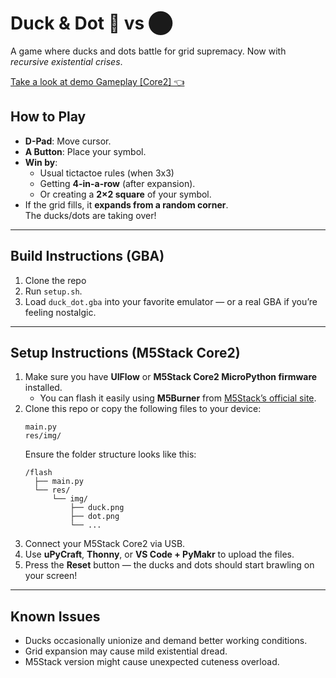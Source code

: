 # Duck & Dot 🐤 vs ⬤  
A game where ducks and dots battle for grid supremacy. Now with *recursive existential crises*.

[Take a look at demo Gameplay [Core2] 👈](https://www.youtube.com/watch?v=KBp2Sd1Cru8)

## How to Play
- **D-Pad**: Move cursor.  
- **A Button**: Place your symbol.  
- **Win by**:
  - Usual tictactoe rules (when 3x3)
  - Getting **4-in-a-row** (after expansion).  
  - Or creating a **2×2 square** of your symbol.  
- If the grid fills, it **expands from a random corner**.  
  The ducks/dots are taking over!

---

## Build Instructions (GBA)
1. Clone the repo  
2. Run `setup.sh`.  
3. Load `duck_dot.gba` into your favorite emulator — or a real GBA if you’re feeling nostalgic.

---

## Setup Instructions (M5Stack Core2)
1. Make sure you have **UIFlow** or **M5Stack Core2 MicroPython firmware** installed.  
   - You can flash it easily using **M5Burner** from [M5Stack’s official site](https://m5stack.com/pages/download).  
2. Clone this repo or copy the following files to your device:  
   ```
   main.py
   res/img/
   ```  
   Ensure the folder structure looks like this:  
   ```
   /flash
     ├── main.py
     └── res/
         └── img/
             ├── duck.png
             ├── dot.png
             └── ...
   ```
3. Connect your M5Stack Core2 via USB.  
4. Use **uPyCraft**, **Thonny**, or **VS Code + PyMakr** to upload the files.  
5. Press the **Reset** button — the ducks and dots should start brawling on your screen!

---

## Known Issues
- Ducks occasionally unionize and demand better working conditions.  
- Grid expansion may cause mild existential dread.  
- M5Stack version might cause unexpected cuteness overload.
